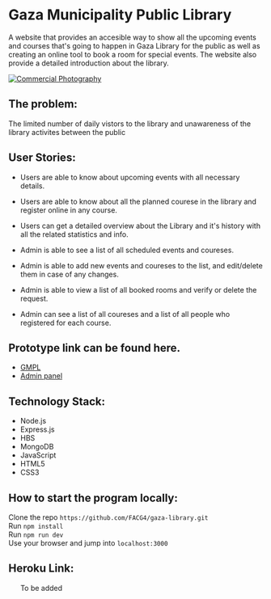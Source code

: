 # Gaza Municipality Public Library

A website that provides an accesible way to show all the upcoming events and courses that's going to happen in Gaza Library for the public as well as creating an online tool to book a room for special events. The website also provide a detailed introduction about the library.

<a href="http://www.freeimagehosting.net/commercial-photography/"><img src="https://i.imgur.com/cbf1VDO.jpg" alt="Commercial Photography"></a>

## The problem:
The limited number of daily vistors to the library and unawareness of the library activites between the public

## User Stories:
* Users are able to know about upcoming events with all necessary details.
* Users are able to know about all the planned courese in the library and register online in any course. 
* Users can get a detailed overview about the Library and it's history with all the related statistics and info.


* Admin is able to see a list of all scheduled events and coureses.
* Admin is able to add new events and coureses to the list, and edit/delete them in case of any changes.
* Admin is able to view a list of all booked rooms and verify or delete the request.
* Admin can see a list of all coureses and a list of all people who registered for each course. 

## Prototype link can be found here.
* [GMPL](https://www.figma.com/proto/VdBme9Vndd2GEyh909P7vTJV/GMPL?node-id=64%3A0&scaling=contain)  
* [Admin panel](https://www.figma.com/proto/VdBme9Vndd2GEyh909P7vTJV/GMPL?node-id=106%3A349&scaling=contain)
## Technology Stack:
* Node.js
* Express.js
* HBS
* MongoDB
* JavaScript
* HTML5
* CSS3

## How to start the program locally:

Clone the repo `https://github.com/FACG4/gaza-library.git`  
Run `npm install`   
Run `npm run dev`  
Use your browser and jump into `localhost:3000`

## Heroku Link:
&nbsp;&nbsp;&nbsp;&nbsp;&nbsp;&nbsp;To be added